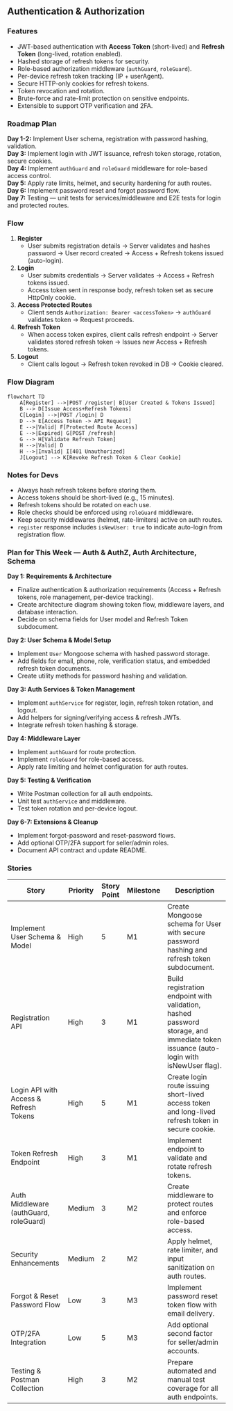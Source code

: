 ## Authentication & Authorization

### Features

- JWT-based authentication with **Access Token** (short-lived) and **Refresh Token** (long-lived, rotation enabled).
- Hashed storage of refresh tokens for security.
- Role-based authorization middleware (`authGuard`, `roleGuard`).
- Per-device refresh token tracking (IP + userAgent).
- Secure HTTP-only cookies for refresh tokens.
- Token revocation and rotation.
- Brute-force and rate-limit protection on sensitive endpoints.
- Extensible to support OTP verification and 2FA.

### Roadmap Plan

**Day 1-2:** Implement User schema, registration with password hashing, validation.  
**Day 3:** Implement login with JWT issuance, refresh token storage, rotation, secure cookies.  
**Day 4:** Implement `authGuard` and `roleGuard` middleware for role-based access control.  
**Day 5:** Apply rate limits, helmet, and security hardening for auth routes.  
**Day 6:** Implement password reset and forgot password flow.  
**Day 7:** Testing — unit tests for services/middleware and E2E tests for login and protected routes.

### Flow

1. **Register**
   - User submits registration details → Server validates and hashes password → User record created → Access + Refresh tokens issued (auto-login).
2. **Login**
   - User submits credentials → Server validates → Access + Refresh tokens issued.
   - Access token sent in response body, refresh token set as secure HttpOnly cookie.
3. **Access Protected Routes**
   - Client sends `Authorization: Bearer <accessToken>` → `authGuard` validates token → Request proceeds.
4. **Refresh Token**
   - When access token expires, client calls refresh endpoint → Server validates stored refresh token → Issues new Access + Refresh tokens.
5. **Logout**
   - Client calls logout → Refresh token revoked in DB → Cookie cleared.

### Flow Diagram

```mermaid
flowchart TD
    A[Register] -->|POST /register| B[User Created & Tokens Issued]
    B --> D[Issue Access+Refresh Tokens]
    C[Login] -->|POST /login| D
    D --> E[Access Token -> API Request]
    E -->|Valid| F[Protected Route Access]
    E -->|Expired| G[POST /refresh]
    G --> H[Validate Refresh Token]
    H -->|Valid| D
    H -->|Invalid| I[401 Unauthorized]
    J[Logout] --> K[Revoke Refresh Token & Clear Cookie]
```

### Notes for Devs

- Always hash refresh tokens before storing them.
- Access tokens should be short-lived (e.g., 15 minutes).
- Refresh tokens should be rotated on each use.
- Role checks should be enforced using `roleGuard` middleware.
- Keep security middlewares (helmet, rate-limiters) active on auth routes.
- `register` response includes `isNewUser: true` to indicate auto-login from registration flow.

### Plan for This Week — Auth & AuthZ, Auth Architecture, Schema

**Day 1: Requirements & Architecture**

- Finalize authentication & authorization requirements (Access + Refresh tokens, role management, per-device tracking).
- Create architecture diagram showing token flow, middleware layers, and database interaction.
- Decide on schema fields for User model and Refresh Token subdocument.

**Day 2: User Schema & Model Setup**

- Implement `User` Mongoose schema with hashed password storage.
- Add fields for email, phone, role, verification status, and embedded refresh token documents.
- Create utility methods for password hashing and validation.

**Day 3: Auth Services & Token Management**

- Implement `authService` for register, login, refresh token rotation, and logout.
- Add helpers for signing/verifying access & refresh JWTs.
- Integrate refresh token hashing & storage.

**Day 4: Middleware Layer**

- Implement `authGuard` for route protection.
- Implement `roleGuard` for role-based access.
- Apply rate limiting and helmet configuration for auth routes.

**Day 5: Testing & Verification**

- Write Postman collection for all auth endpoints.
- Unit test `authService` and middleware.
- Test token rotation and per-device logout.

**Day 6-7: Extensions & Cleanup**

- Implement forgot-password and reset-password flows.
- Add optional OTP/2FA support for seller/admin roles.
- Document API contract and update README.

### Stories

| Story                                  | Priority | Story Point | Milestone | Description                                                                                                                          |
| -------------------------------------- | -------- | ----------- | --------- | ------------------------------------------------------------------------------------------------------------------------------------ |
| Implement User Schema & Model          | High     | 5           | M1        | Create Mongoose schema for User with secure password hashing and refresh token subdocument.                                          |
| Registration API                       | High     | 3           | M1        | Build registration endpoint with validation, hashed password storage, and immediate token issuance (auto-login with isNewUser flag). |
| Login API with Access & Refresh Tokens | High     | 5           | M1        | Create login route issuing short-lived access token and long-lived refresh token in secure cookie.                                   |
| Token Refresh Endpoint                 | High     | 3           | M1        | Implement endpoint to validate and rotate refresh tokens.                                                                            |
| Auth Middleware (authGuard, roleGuard) | Medium   | 3           | M2        | Create middleware to protect routes and enforce role-based access.                                                                   |
| Security Enhancements                  | Medium   | 2           | M2        | Apply helmet, rate limiter, and input sanitization on auth routes.                                                                   |
| Forgot & Reset Password Flow           | Low      | 3           | M3        | Implement password reset token flow with email delivery.                                                                             |
| OTP/2FA Integration                    | Low      | 5           | M3        | Add optional second factor for seller/admin accounts.                                                                                |
| Testing & Postman Collection           | High     | 3           | M2        | Prepare automated and manual test coverage for all auth endpoints.                                                                   |
